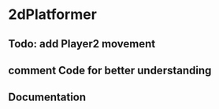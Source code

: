 # 2dPlatformer

## Todo: add Player2 movement
##       comment Code for better understanding
##       Documentation

